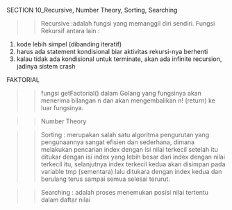 SECTION 10_Recursive, Number Theory, Sorting, Searching

>>Recursive :adalah fungsi yang memanggil diri sendiri.
Fungsi Rekursif antara lain :
1. kode lebih simpel (dibanding iteratif)
2. harus ada statement kondisional biar aktivitas rekursi-nya berhenti
3. kalau tidak ada kondisional untuk terminate, akan ada infinite recursion, jadinya sistem crash

FAKTORIAL 
>>fungsi getFactorial() dalam Golang yang fungsinya akan menerima bilangan n dan akan mengembalikan n! (return) ke luar fungsinya.

>>Number Theory 

>>Sorting : merupakan salah satu algoritma pengurutan yang pengunaannya sangat efisien dan sederhana, dimana melakukan pencarian index dengan isi nilai terkecil setelah itu ditukar dengan isi index yang lebih besar dari index dengan nilai terkecil itu, selanjutnya index terkecil kedua akan disimpan pada variable tmp (sementara) lalu ditukara dengan index kedua dan berulang terus sampai semua selesai terurut.

>>Searching : adalah proses menemukan posisi nilai tertentu dalam daftar nilai